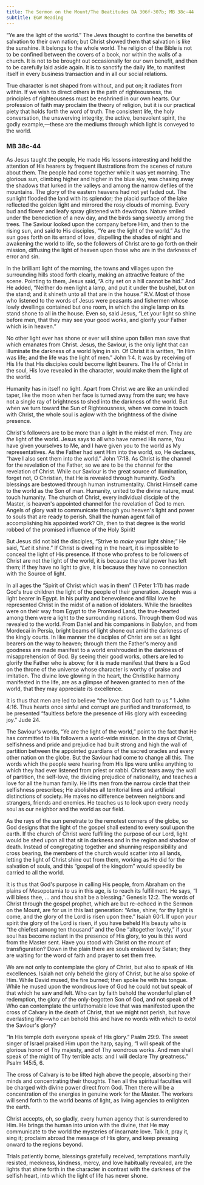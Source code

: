 ```yaml
---
title: The Sermon on the Mount/The Beatitudes DA 306f-307b; MB 38c-44
subtitle: EGW Reading
---
```


“Ye are the light of the world.” The Jews thought to confine the benefits of salvation to their own nation; but Christ showed them that salvation is like the sunshine. It belongs to the whole world. The religion of the Bible is not to be confined between the covers of a book, nor within the walls of a church. It is not to be brought out occasionally for our own benefit, and then to be carefully laid aside again. It is to sanctify the daily life, to manifest itself in every business transaction and in all our social relations.

True character is not shaped from without, and put on; it radiates from within. If we wish to direct others in the path of righteousness, the principles of righteousness must be enshrined in our own hearts. Our profession of faith may proclaim the theory of religion, but it is our practical piety that holds forth the word of truth. The consistent life, the holy conversation, the unswerving integrity, the active, benevolent spirit, the godly example,—these are the mediums through which light is conveyed to the world.

### MB 38c-44

As Jesus taught the people, He made His lessons interesting and held the attention of His hearers by frequent illustrations from the scenes of nature about them. The people had come together while it was yet morning. The glorious sun, climbing higher and higher in the blue sky, was chasing away the shadows that lurked in the valleys and among the narrow defiles of the mountains. The glory of the eastern heavens had not yet faded out. The sunlight flooded the land with its splendor; the placid surface of the lake reflected the golden light and mirrored the rosy clouds of morning. Every bud and flower and leafy spray glistened with dewdrops. Nature smiled under the benediction of a new day, and the birds sang sweetly among the trees. The Saviour looked upon the company before Him, and then to the rising sun, and said to His disciples, “Ye are the light of the world.” As the sun goes forth on its errand of love, dispelling the shades of night and awakening the world to life, so the followers of Christ are to go forth on their mission, diffusing the light of heaven upon those who are in the darkness of error and sin.

In the brilliant light of the morning, the towns and villages upon the surrounding hills stood forth clearly, making an attractive feature of the scene. Pointing to them, Jesus said, “A city set on a hill cannot be hid.” And He added, “Neither do men light a lamp, and put it under the bushel, but on the stand; and it shineth unto all that are in the house.” R.V. Most of those who listened to the words of Jesus were peasants and fishermen whose lowly dwellings contained but one room, in which the single lamp on its stand shone to all in the house. Even so, said Jesus, “Let your light so shine before men, that they may see your good works, and glorify your Father which is in heaven.”

No other light ever has shone or ever will shine upon fallen man save that which emanates from Christ. Jesus, the Saviour, is the only light that can illuminate the darkness of a world lying in sin. Of Christ it is written, “In Him was life; and the life was the light of men.” John 1:4. It was by receiving of His life that His disciples could become light bearers. The life of Christ in the soul, His love revealed in the character, would make them the light of the world.

Humanity has in itself no light. Apart from Christ we are like an unkindled taper, like the moon when her face is turned away from the sun; we have not a single ray of brightness to shed into the darkness of the world. But when we turn toward the Sun of Righteousness, when we come in touch with Christ, the whole soul is aglow with the brightness of the divine presence.

Christ's followers are to be more than a light in the midst of men. They are _the_ light of the world. Jesus says to all who have named His name, You have given yourselves to Me, and I have given you to the world as My representatives. As the Father had sent Him into the world, so, He declares, “have I also sent them into the world.” John 17:18. As Christ is the channel for the revelation of the Father, so we are to be the channel for the revelation of Christ. While our Saviour is the great source of illumination, forget not, O Christian, that He is revealed through humanity. God's blessings are bestowed through human instrumentality. Christ Himself came to the world as the Son of man. Humanity, united to the divine nature, must touch humanity. The church of Christ, every individual disciple of the Master, is heaven's appointed channel for the revelation of God to men. Angels of glory wait to communicate through you heaven's light and power to souls that are ready to perish. Shall the human agent fail of accomplishing his appointed work? Oh, then to that degree is the world robbed of the promised influence of the Holy Spirit!

But Jesus did not bid the disciples, “Strive to _make_ your light shine;” He said, “_Let_ it shine.” If Christ is dwelling in the heart, it is impossible to conceal the light of His presence. If those who profess to be followers of Christ are not the light of the world, it is because the vital power has left them; if they have no light to give, it is because they have no connection with the Source of light.

In all ages the “Spirit of Christ which was in them” (1 Peter 1:11) has made God's true children the light of the people of their generation. Joseph was a light bearer in Egypt. In his purity and benevolence and filial love he represented Christ in the midst of a nation of idolaters. While the Israelites were on their way from Egypt to the Promised Land, the true-hearted among them were a light to the surrounding nations. Through them God was revealed to the world. From Daniel and his companions in Babylon, and from Mordecai in Persia, bright beams of light shone out amid the darkness of the kingly courts. In like manner the disciples of Christ are set as light bearers on the way to heaven; through them the Father's mercy and goodness are made manifest to a world enshrouded in the darkness of misapprehension of God. By seeing their good works, others are led to glorify the Father who is above; for it is made manifest that there is a God on the throne of the universe whose character is worthy of praise and imitation. The divine love glowing in the heart, the Christlike harmony manifested in the life, are as a glimpse of heaven granted to men of the world, that they may appreciate its excellence.

It is thus that men are led to believe “the love that God hath to us.” 1 John 4:16. Thus hearts once sinful and corrupt are purified and transformed, to be presented “faultless before the presence of His glory with exceeding joy.” Jude 24.

The Saviour's words, “Ye are the light of the world,” point to the fact that He has committed to His followers a world-wide mission. In the days of Christ, selfishness and pride and prejudice had built strong and high the wall of partition between the appointed guardians of the sacred oracles and every other nation on the globe. But the Saviour had come to change all this. The words which the people were hearing from His lips were unlike anything to which they had ever listened from priest or rabbi. Christ tears away the wall of partition, the self-love, the dividing prejudice of nationality, and teaches a love for all the human family. He lifts men from the narrow circle that their selfishness prescribes; He abolishes all territorial lines and artificial distinctions of society. He makes no difference between neighbors and strangers, friends and enemies. He teaches us to look upon every needy soul as our neighbor and the world as our field.

As the rays of the sun penetrate to the remotest corners of the globe, so God designs that the light of the gospel shall extend to every soul upon the earth. If the church of Christ were fulfilling the purpose of our Lord, light would be shed upon all that sit in darkness and in the region and shadow of death. Instead of congregating together and shunning responsibility and cross bearing, the members of the church would scatter into all lands, letting the light of Christ shine out from them, working as He did for the salvation of souls, and this “gospel of the kingdom” would speedily be carried to all the world.

It is thus that God's purpose in calling His people, from Abraham on the plains of Mesopotamia to us in this age, is to reach its fulfillment. He says, “I will bless thee, ... and thou shalt be a blessing.” Genesis 12:2. The words of Christ through the gospel prophet, which are but re-echoed in the Sermon on the Mount, are for us in this last generation: “Arise, shine; for thy light is come, and the glory of the Lord is risen upon thee.” Isaiah 60:1. If upon your spirit the glory of the Lord is risen, if you have beheld His beauty who is “the chiefest among ten thousand” and the One “altogether lovely,” if your soul has become radiant in the presence of His glory, to you is this word from the Master sent. Have you stood with Christ on the mount of transfiguration? Down in the plain there are souls enslaved by Satan; they are waiting for the word of faith and prayer to set them free.

We are not only to contemplate the glory of Christ, but also to speak of His excellences. Isaiah not only beheld the glory of Christ, but he also spoke of Him. While David mused, the fire burned; then spoke he with his tongue. While he mused upon the wondrous love of God he could not but speak of that which he saw and felt. Who can by faith behold the wonderful plan of redemption, the glory of the only-begotten Son of God, and not speak of it? Who can contemplate the unfathomable love that was manifested upon the cross of Calvary in the death of Christ, that we might not perish, but have everlasting life—who can behold this and have no words with which to extol the Saviour's glory?

“In His temple doth everyone speak of His glory.” Psalm 29:9. The sweet singer of Israel praised Him upon the harp, saying, “I will speak of the glorious honor of Thy majesty, and of Thy wondrous works. And men shall speak of the might of Thy terrible acts: and I will declare Thy greatness.” Psalm 145:5, 6.

The cross of Calvary is to be lifted high above the people, absorbing their minds and concentrating their thoughts. Then all the spiritual faculties will be charged with divine power direct from God. Then there will be a concentration of the energies in genuine work for the Master. The workers will send forth to the world beams of light, as living agencies to enlighten the earth.

Christ accepts, oh, so gladly, every human agency that is surrendered to Him. He brings the human into union with the divine, that He may communicate to the world the mysteries of incarnate love. Talk it, pray it, sing it; proclaim abroad the message of His glory, and keep pressing onward to the regions beyond.

Trials patiently borne, blessings gratefully received, temptations manfully resisted, meekness, kindness, mercy, and love habitually revealed, are the lights that shine forth in the character in contrast with the darkness of the selfish heart, into which the light of life has never shone.